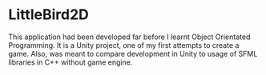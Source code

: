 # LittleBird2D
This application had been developed far before I learnt Object Orientated Programming. It is a Unity project, one of my first attempts to create a game. Also, was meant to compare development in Unity to usage of SFML libraries in C++ without game engine.
